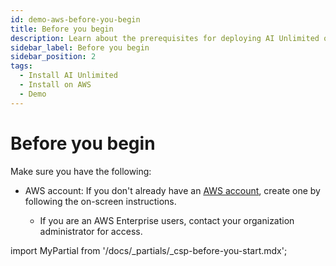 ```yaml
---
id: demo-aws-before-you-begin
title: Before you begin
description: Learn about the prerequisites for deploying AI Unlimited on AWS.
sidebar_label: Before you begin 
sidebar_position: 2
tags:
  - Install AI Unlimited
  - Install on AWS
  - Demo
---
```

# Before you begin

Make sure you have the following:

- AWS account: If you don't already have an [AWS account](https://aws.amazon.com), create one by following the on-screen instructions.
    
    - If you are an AWS Enterprise users, contact your organization administrator for access. 

import MyPartial from '/docs/_partials/_csp-before-you-start.mdx';

<MyPartial />